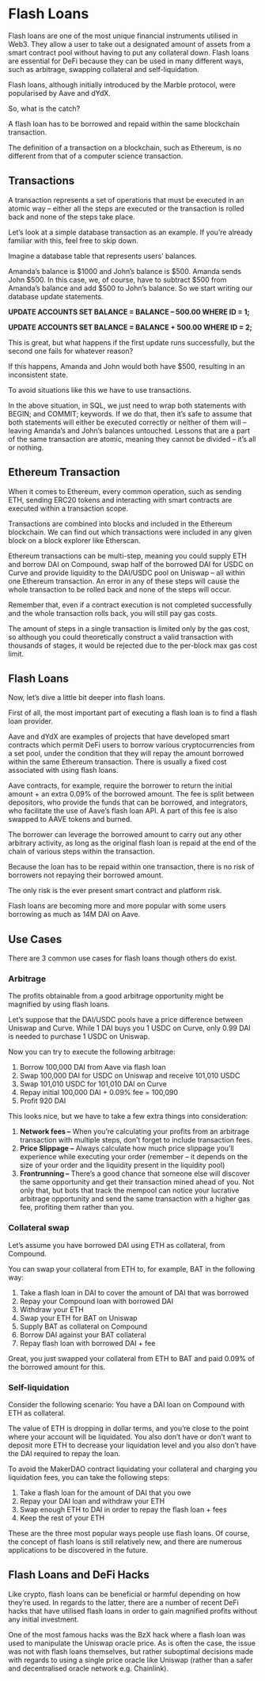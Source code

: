# Flash Loans

Flash loans are one of the most unique financial instruments utilised in Web3. They allow a user to take out a designated amount of assets from a smart contract pool without having to put any collateral down. Flash loans are essential for DeFi because they can be used in many different ways, such as arbitrage, swapping collateral and self-liquidation.

Flash loans, although initially introduced by the Marble protocol, were popularised by Aave and dYdX.

So, what is the catch? 

A flash loan has to be borrowed and repaid within the same blockchain transaction.

The definition of a transaction on a blockchain, such as Ethereum, is no different from that of a computer science transaction. 

## Transactions 

A transaction represents a set of operations that must be executed in an atomic way – either all the steps are executed or the transaction is rolled back and none of the steps take place.

Let’s look at a simple database transaction as an example. If you’re already familiar with this, feel free to skip down.

Imagine a database table that represents users’ balances. 

Amanda’s balance is $1000 and John’s balance is $500. Amanda sends John $500. In this case, we, of course, have to subtract $500 from Amanda’s balance and add $500 to John’s balance. So we start writing our database update statements.

**UPDATE ACCOUNTS SET BALANCE = BALANCE – 500.00 WHERE ID = 1;**

**UPDATE ACCOUNTS SET BALANCE = BALANCE + 500.00 WHERE ID = 2;**

This is great, but what happens if the first update runs successfully, but the second one fails for whatever reason?

If this happens, Amanda and John would both have $500, resulting in an inconsistent state.

To avoid situations like this we have to use transactions.

In the above situation, in SQL, we just need to wrap both statements with BEGIN; and COMMIT; keywords. If we do that, then it’s safe to assume that both statements will either be executed correctly or neither of them will – leaving Amanda’s and John’s balances untouched. Lessons that are a part of the same transaction are atomic, meaning they cannot be divided – it’s all or nothing. 

## Ethereum Transaction
When it comes to Ethereum, every common operation, such as sending ETH, sending ERC20 tokens and interacting with smart contracts are executed within a transaction scope. 

Transactions are combined into blocks and included in the Ethereum blockchain. We can find out which transactions were included in any given block on a block explorer like Etherscan. 

Ethereum transactions can be multi-step, meaning you could supply ETH and borrow DAI on Compound, swap half of the borrowed DAI for USDC on Curve and provide liquidity to the DAI/USDC pool on Uniswap – all within one Ethereum transaction. An error in any of these steps will cause the whole transaction to be rolled back and none of the steps will occur.

Remember that, even if a contract execution is not completed successfully and the whole transaction rolls back, you will still pay gas costs.

The amount of steps in a single transaction is limited only by the gas cost, so although you could theoretically construct a valid transaction with thousands of stages, it would be rejected due to the per-block max gas cost limit.

## Flash Loans
Now, let’s dive a little bit deeper into flash loans.

First of all, the most important part of executing a flash loan is to find a flash loan provider.

Aave and dYdX are examples of projects that have developed smart contracts which permit DeFi users to borrow various cryptocurrencies from a set pool, under the condition that they will repay the amount borrowed within the same Ethereum transaction. There is usually a fixed cost associated with using flash loans.

Aave contracts, for example, require the borrower to return the initial amount + an extra 0.09% of the borrowed amount. The fee is split between depositors, who provide the funds that can be borrowed, and integrators, who facilitate the use of Aave’s flash loan API. A part of this fee is also swapped to AAVE tokens and burned. 

The borrower can leverage the borrowed amount to carry out any other arbitrary activity, as long as the original flash loan is repaid at the end of the chain of various steps within the transaction.

Because the loan has to be repaid within one transaction, there is no risk of borrowers not repaying their borrowed amount.

The only risk is the ever present smart contract and platform risk.

Flash loans are becoming more and more popular with some users borrowing as much as 14M DAI on Aave.

## Use Cases

There are 3 common use cases for flash loans though others do exist. 

### Arbitrage

The profits obtainable from a good arbitrage opportunity might be magnified by using flash loans.

Let’s suppose that the DAI/USDC pools have a price difference between Uniswap and Curve. While 1 DAI buys you 1 USDC on Curve, only 0.99 DAI is needed to purchase 1 USDC on Uniswap.

Now you can try to execute the following arbitrage: 

1. Borrow 100,000 DAI from Aave via flash loan 
2. Swap 100,000 DAI for USDC on Uniswap and receive 101,010 USDC
3. Swap 101,010 USDC for 101,010 DAI on Curve 
4. Repay initial 100,000 DAI + 0.09% fee = 100,090
5. Profit 920 DAI

This looks nice, but we have to take a few extra things into consideration:

1. **Network fees –** When you’re calculating your profits from an arbitrage transaction with multiple steps, don’t forget to include transaction fees. 
2. **Price Slippage –** Always calculate how much price slippage you’ll experience while executing your order (remember – it depends on the size of your order and the liquidity present in the liquidity pool)
3. **Frontrunning –** There’s a good chance that someone else will discover the same opportunity and get their transaction mined ahead of you. Not only that, but bots that track the mempool can notice your lucrative arbitrage opportunity and send the same transaction with a higher gas fee, profiting them rather than you.

### Collateral swap

Let’s assume you have borrowed DAI using ETH as collateral, from Compound.

You can swap your collateral from ETH to, for example, BAT in the following way:

1. Take a flash loan in DAI to cover the amount of DAI that was borrowed
2. Repay your Compound loan with borrowed DAI 
3. Withdraw your ETH 
4. Swap your ETH for BAT on Uniswap 
5. Supply BAT as collateral on Compound 
6. Borrow DAI against your BAT collateral 
7. Repay flash loan with borrowed DAI + fee

Great, you just swapped your collateral from ETH to BAT and paid 0.09% of the borrowed amount for this.

### Self-liquidation

Consider the following scenario: You have a DAI loan on Compound with ETH as collateral. 

The value of ETH is dropping in dollar terms, and you’re close to the point where your account will be liquidated. You also don’t have or don’t want to deposit more ETH to decrease your liquidation level and you also don’t have the DAI required to repay the loan.

To avoid the MakerDAO contract liquidating your collateral and charging you liquidation fees, you can take the following steps:

1. Take a flash loan for the amount of DAI that you owe
2. Repay your DAI loan and withdraw your ETH
3. Swap enough ETH to DAI in order to repay the flash loan + fees 
4. Keep the rest of your ETH

These are the three most popular ways people use flash loans. Of course, the concept of flash loans is still relatively new, and there are numerous applications to be discovered in the future.

## Flash Loans and DeFi Hacks
Like crypto, flash loans can be beneficial or harmful depending on how they’re used. In regards to the latter, there are a number of recent DeFi hacks that have utilised flash loans in order to gain magnified profits without any initial investment.

One of the most famous hacks was the BzX hack where a flash loan was used to manipulate the Uniswap oracle price. As is often the case, the issue was not with flash loans themselves, but rather suboptimal decisions made with regards to using a single price oracle like Uniswap (rather than a safer and decentralised oracle network e.g. Chainlink).